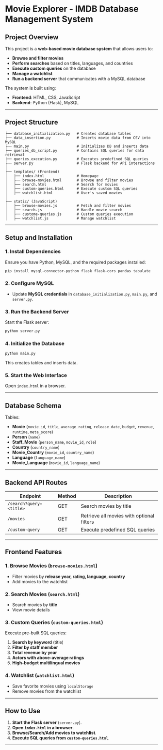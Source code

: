 # **Movie Explorer - IMDB Database Management System**

## **Project Overview**
This project is a **web-based movie database system** that allows users to:
- **Browse and filter movies**
- **Perform searches** based on titles, languages, and countries
- **Execute custom queries** on the database
- **Manage a watchlist**
- **Run a backend server** that communicates with a MySQL database

The system is built using:
- **Frontend**: HTML, CSS, JavaScript
- **Backend**: Python (Flask), MySQL

---

## **Project Structure**
```
├── database_initialization.py   # Creates database tables
├── data_insertion.py            # Inserts movie data from CSV into MySQL
├── main.py                      # Initializes DB and inserts data
├── queries_db_script.py         # Contains SQL queries for data retrieval
├── queries_execution.py         # Executes predefined SQL queries
├── server.py                    # Flask backend for API interactions
│
├── templates/ (Frontend)
│   ├── index.html               # Homepage
│   ├── browse-movies.html       # Browse and filter movies
│   ├── search.html              # Search for movies
│   ├── custom-queries.html      # Execute custom SQL queries
│   ├── watchlist.html           # User's saved movies
│
├── static/ (JavaScript)
│   ├── browse-movies.js         # Fetch and filter movies
│   ├── search.js                # Handle movie search
│   ├── custome-queries.js       # Custom queries execution
│   ├── watchlist.js             # Manage watchlist
```

---

## **Setup and Installation**
### **1. Install Dependencies**
Ensure you have Python, MySQL, and the required packages installed:

```sh
pip install mysql-connector-python flask flask-cors pandas tabulate
```

### **2. Configure MySQL**
- Update **MySQL credentials** in `database_initialization.py`, `main.py`, and `server.py`.

### **3. Run the Backend Server**
Start the Flask server:
```sh
python server.py
```

### **4. Initialize the Database**
```sh
python main.py
```
This creates tables and inserts data.

### **5. Start the Web Interface**
Open `index.html` in a browser.

---

## **Database Schema**
Tables:
- **Movie** (`movie_id`, `title`, `average_rating`, `release_date`, `budget`, `revenue`, `runtime`, `meta_score`)
- **Person** (`name`)
- **Staff_Movie** (`person_name`, `movie_id`, `role`)
- **Country** (`country_name`)
- **Movie_Country** (`movie_id`, `country_name`)
- **Language** (`language_name`)
- **Movie_Language** (`movie_id`, `language_name`)

---

## **Backend API Routes**
| **Endpoint**            | **Method** | **Description** |
|-------------------------|-----------|----------------|
| `/search?query=<title>` | GET       | Search movies by title |
| `/movies`              | GET       | Retrieve all movies with optional filters |
| `/custom-query`        | GET       | Execute predefined SQL queries |

---

## **Frontend Features**
### **1. Browse Movies (`browse-movies.html`)**
- Filter movies by **release year, rating, language, country**
- Add movies to the watchlist

### **2. Search Movies (`search.html`)**
- Search movies by **title**
- View movie details

### **3. Custom Queries (`custom-queries.html`)**
Execute pre-built SQL queries:
1. **Search by keyword** (title)
2. **Filter by staff member**
3. **Total revenue by year**
4. **Actors with above-average ratings**
5. **High-budget multilingual movies**

### **4. Watchlist (`watchlist.html`)**
- Save favorite movies using `localStorage`
- Remove movies from the watchlist

---

## **How to Use**
1. **Start the Flask server** (`server.py`).
2. **Open `index.html` in a browser**.
3. **Browse/Search/Add movies to watchlist**.
4. **Execute SQL queries from `custom-queries.html`**.


---


